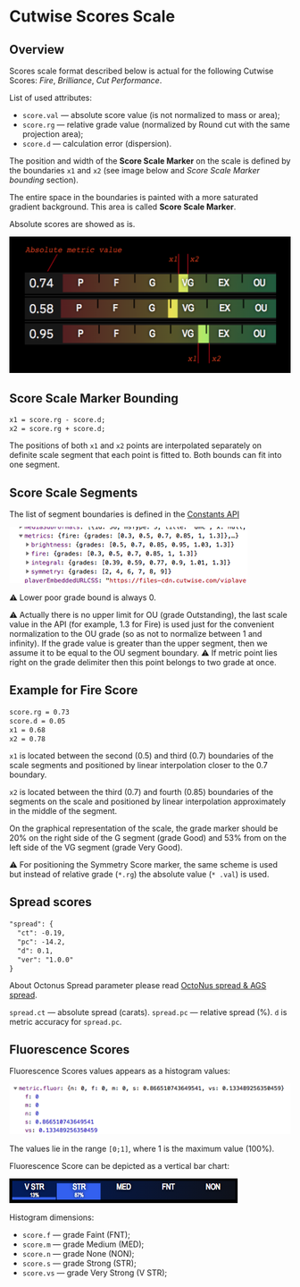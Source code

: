 # Cutwise Scores Scale

## Overview

Scores scale format described below is actual for the following Cutwise Scores: _Fire_, _Brilliance_, _Cut Performance_.

List of used attributes:

- `score.val` — absolute score value (is not normalized  to mass or area);
- `score.rg` — relative grade value (normalized by Round cut with the same projection area);
- `score.d` — calculation error (dispersion).

The position and width of the **Score Scale Marker** on the scale is defined by the boundaries `x1` and `x2` (see image below and _Score Scale Marker bounding_ section).

The entire space in the boundaries is painted with a more saturated gradient background. This area is called **Score Scale Marker**.

Absolute scores are showed as is.

![Fig.1](img/scores-scale.png)

## Score Scale Marker Bounding

```
x1 = score.rg - score.d;
x2 = score.rg + score.d;
```

The positions of both `x1` and `x2` points are interpolated separately on definite scale segment that each point is fitted to. Both bounds can fit into one segment.

## Score Scale Segments

The list of segment boundaries is defined in the [Constants API](constants-api.md)

![Fig.1](img/score-boundaries.png)

⚠️ Lower poor grade bound is always 0.

⚠️ Actually there is no upper limit for OU (grade Outstanding), the last scale value in the API (for example, 1.3 for Fire) is used just for the convenient normalization to the OU grade (so as not to normalize between 1 and infinity). If the grade value is greater than the upper segment, then we assume it to be equal to the OU segment boundary.
⚠️ If metric point lies right on the grade delimiter then this point belongs to two grade at once.

## Example for Fire Score

```
score.rg = 0.73
score.d = 0.05
x1 = 0.68
x2 = 0.78
```

`x1` is located between the second (0.5) and third (0.7) boundaries of the scale segments and positioned by linear interpolation closer to the 0.7 boundary.

`x2` is located between the third (0.7) and fourth (0.85) boundaries of the segments on the scale and positioned by linear interpolation approximately in the middle of the segment.

On the graphical representation of the scale, the grade marker should be 20% on the right side of the G segment (grade Good) and 53% from on the left side of the VG segment (grade Very Good).

⚠️ For positioning the Symmetry Score marker, the same scheme is used but instead of relative grade (`*.rg`) the absolute value (`* .val`) is used.

## Spread scores

```
"spread": {
  "ct": -0.19,
  "pc": -14.2,
  "d": 0.1,
  "ver": "1.0.0"
}
```

About Octonus Spread parameter please read [OctoNus spread & AGS spread](https://www.octonus.com/oct/products/3dcalc/standard/param17.phtml).

`spread.ct` — absolute spread (carats).
`spread.pc` — relative spread (%).
`d` is metric accuracy for `spread.pc`.

## Fluorescence Scores

Fluorescence Scores values appears as a histogram values:

![Fig.1](img/score-fluor-1.png)

The values lie in the range `[0;1]`, where 1 is the maximum value (100%).

Fluorescence Score can be depicted as a vertical bar chart:

![Fig.1](img/score-fluor-2.png)

Histogram dimensions:

- `score.f` — grade Faint (FNT);
- `score.m` — grade Medium (MED);
- `score.n` — grade None (NON);
- `score.s` — grade Strong (STR);
- `score.vs` — grade Very Strong (V STR);
